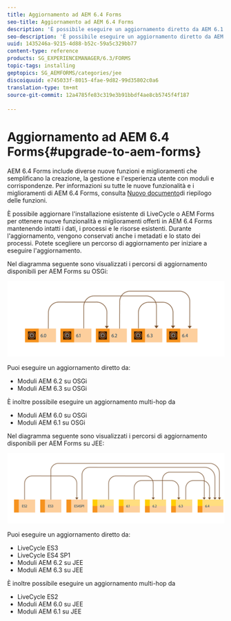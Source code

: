 ```yaml
---
title: Aggiornamento ad AEM 6.4 Forms
seo-title: Aggiornamento ad AEM 6.4 Forms
description: 'È possibile eseguire un aggiornamento diretto da AEM 6.1 Forms, AEM 6.2 Forms e LiveCycle ES4 SP1 a AEM 6.3 Forms. '
seo-description: 'È possibile eseguire un aggiornamento diretto da AEM 6.1 Forms, AEM 6.2 Forms e LiveCycle ES4 SP1 a AEM 6.3 Forms. '
uuid: 1435246a-9215-4d88-b52c-59a5c329bb77
content-type: reference
products: SG_EXPERIENCEMANAGER/6.3/FORMS
topic-tags: installing
geptopics: SG_AEMFORMS/categories/jee
discoiquuid: e745033f-8015-4fae-9d82-99d35802c0a6
translation-type: tm+mt
source-git-commit: 12a4785fe83c319e3b91bbdf4ae8cb5745f4f187

---
```



# Aggiornamento ad AEM 6.4 Forms{#upgrade-to-aem-forms}

AEM 6.4 Forms include diverse nuove funzioni e miglioramenti che semplificano la creazione, la gestione e l&#39;esperienza utente con moduli e corrispondenze. Per informazioni su tutte le nuove funzionalità e i miglioramenti di AEM 6.4 Forms, consulta [Nuovo documento](/help/forms/using/whats-new.md)di riepilogo delle funzioni.

È possibile aggiornare l&#39;installazione esistente di LiveCycle o AEM Forms per ottenere nuove funzionalità e miglioramenti offerti in AEM 6.4 Forms mantenendo intatti i dati, i processi e le risorse esistenti. Durante l&#39;aggiornamento, vengono conservati anche i metadati e lo stato dei processi. Potete scegliere un percorso di aggiornamento per iniziare a eseguire l&#39;aggiornamento.

Nel diagramma seguente sono visualizzati i percorsi di aggiornamento disponibili per AEM Forms su OSGi:

![](do-not-localize/osgi-upgrade.png)

Puoi eseguire un aggiornamento diretto da:

* Moduli AEM 6.2 su OSGi
* Moduli AEM 6.3 su OSGi

È inoltre possibile eseguire un aggiornamento multi-hop da

* Moduli AEM 6.0 su OSGi
* Moduli AEM 6.1 su OSGi

Nel diagramma seguente sono visualizzati i percorsi di aggiornamento disponibili per AEM Forms su JEE:

![](do-not-localize/jee-upgrade-6-4.png)

Puoi eseguire un aggiornamento diretto da:

* LiveCycle ES3
* LiveCycle ES4 SP1
* Moduli AEM 6.2 su JEE
* Moduli AEM 6.3 su JEE

È inoltre possibile eseguire un aggiornamento multi-hop da

* LiveCycle ES2
* Moduli AEM 6.0 su JEE
* Moduli AEM 6.1 su JEE